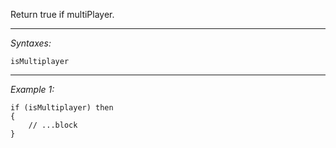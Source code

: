 Return true if multiPlayer.


---
*Syntaxes:*

`isMultiplayer`

---
*Example 1:*

```sqf
if (isMultiplayer) then
{
	// ...block
}
```